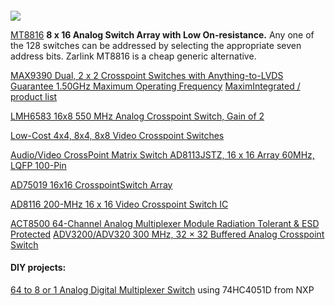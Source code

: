 
<h4></h4>

<img src="https://www.analog.com/-/media/images/analog-dialogue/en/volume-31/number-2/articles/200-mhz-16316-video-crosspoint-switch-ic/200-fig-01.gif?la=en&imgver=1">


<a href="https://www.microsemi.com/product-directory/analog-cross-point-switches/4920-mt8816">MT8816</a>
  <b>8 x 16 Analog Switch Array with Low On-resistance.</b>
  Any one of the 128 switches can be addressed by selecting the appropriate seven address bits.
  Zarlink MT8816 is a cheap generic alternative.</i>
  
  
  
<a href="https://www.maximintegrated.com/en/products/interface/high-speed-signaling/MAX9390.html#order-quality">
  MAX9390 Dual, 2 x 2 Crosspoint Switches with Anything-to-LVDS Guarantee 1.50GHz Maximum Operating Frequency</a>  
  
<a href="https://www.maximintegrated.com/en/products/analog/analog-switches-multiplexers.html">
  MaximIntegrated / product list</a>  
  
  
<a href="">LMH6583 16x8 550 MHz Analog Crosspoint Switch, Gain of 2</a>  


<a href="">Low-Cost 4x4, 8x4, 8x8 Video Crosspoint Switches</a>

<a href="">Audio/Video CrossPoint Matrix Switch AD8113JSTZ, 16 x 16 Array 60MHz, LQFP 100-Pin</a>

<a href="https://www.analog.com/media/en/technical-documentation/data-sheets/ad75019.pdf">AD75019 16x16 CrosspointSwitch Array</a>

<a href="">AD8116 200-MHz 16 x 16 Video Crosspoint Switch IC</a>

<a href="https://caes.com/sites/default/files/documents/Datasheet-ACT8500-Analog-Multiplexer.pdf">
  ACT8500 64-Channel Analog Multiplexer Module Radiation Tolerant & ESD Protected</a>
  
<a href="https://www.analog.com/media/en/technical-documentation/data-sheets/adv3200_adv3201.pdf">
  ADV3200/ADV320 300 MHz, 32 × 32 Buffered Analog Crosspoint Switch</a> 

<h4>DIY projects:</h4>
<a href="https://hackaday.io/project/166578-64-to-8-or-1-analog-digital-multiplexer-switch">
  64 to 8 or 1 Analog Digital Multiplexer Switch</a> using 74HC4051D from NXP
  
  
  
